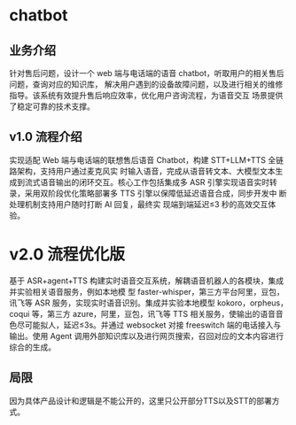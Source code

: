 # chatbot

## 业务介绍
针对售后问题，设计一个 web 端与电话端的语音 chatbot，听取用户的相关售后问题，查询对应的知识库， 解决用户遇到的设备故障问题，以及进行相关的维修指导。该系统有效提升售后响应效率，优化用户咨询流程，为语音交互 场景提供了稳定可靠的技术支撑。

## v1.0 流程介绍
实现适配 Web 端与电话端的联想售后语音 Chatbot，构建 STT+LLM+TTS 全链路架构，支持用户通过麦克风实
时输入语音，完成从语音转文本、大模型文本生成到流式语音输出的闭环交互。核心工作包括集成多 ASR 引擎实现语音实时转
录，采用双阶段优化策略部署多 TTS 引擎以保障低延迟语音合成，同步开发中 断处理机制支持用户随时打断 AI 回复，最终实
现端到端延迟≤3 秒的高效交互体验。

# v2.0 流程优化版
基于 ASR+agent+TTS 构建实时语音交互系统，解耦语音机器人的各模块，集成并实验相关语音服务，例如本地模
型 faster-whisper，第三方平台阿里，豆包，讯飞等 ASR 服务，实现实时语音识别。集成并实验本地模型 kokoro，orpheus，
coqui 等，第三方 azure，阿里，豆包，讯飞等 TTS 相关服务，使输出的语音音色尽可能拟人，延迟≤3s。并通过 websocket
对接 freeswitch 端的电话接入与输出。使用 Agent 调用外部知识库以及进行网页搜索，召回对应的文本内容进行综合的生成。

## 局限
因为具体产品设计和逻辑是不能公开的，这里只公开部分TTS以及STT的部署方式。
